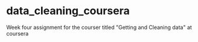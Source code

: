 # data_cleaning_coursera
Week four assignment for the courser titled "Getting and Cleaning data" at coursera
